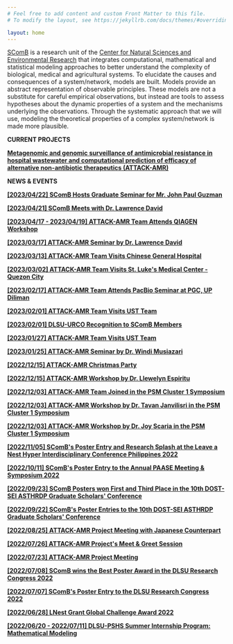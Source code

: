 ```yaml
---
# Feel free to add content and custom Front Matter to this file.
# To modify the layout, see https://jekyllrb.com/docs/themes/#overriding-theme-defaults

layout: home
---
```

[SComB](https://dlsu-scomb.github.io/) is a research unit of the [Center for Natural Sciences and Environmental Research](https://www.dlsu.edu.ph/research/research-centers/censer/?fbclid=IwAR2_ZT71u1OxhE9xfvIapV30DncFlfFUkhDu-uuX2Et4S7VO6peHvcDnyU8) that integrates computational, mathematical and statistical modeling approaches to better understand the complexity of biological, medical and agricultural systems. To elucidate the causes and consequences of a system/network, models are built. Models provide an abstract representation of observable principles. These models are not a substitute for careful empirical observations, but instead are tools to assess hypotheses about the dynamic properties of a system and the mechanisms underlying the observations. Through the systematic approach that we will use, modeling the theoretical properties of a complex system/network is made more plausible.

**CURRENT PROJECTS**

[**Metagenomic and genomic surveillance of antimicrobial resistance in hospital wastewater and computational prediction of efficacy of alternative non-antibiotic therapeutics (ATTACK-AMR)**](/projects/#attack_amr)

**NEWS & EVENTS**

[**[2023/04/22] SComB Hosts Graduate Seminar for Mr. John Paul Guzman**](/events/#seminar20230422)

[**[2023/04/21] SComB Meets with Dr. Lawrence David**](/events/#david20230421)

[**[2023/04/17 - 2023/04/19] ATTACK-AMR Team Attends QIAGEN Workshop**](/events/#workshop20230417)

[**[2023/03/17] ATTACK-AMR Seminar by Dr. Lawrence David**](/events/#seminar20230317)

[**[2023/03/13] ATTACK-AMR Team Visits Chinese General Hospital**](/events/#cgh_20230313)

[**[2023/03/02] ATTACK-AMR Team Visits St. Luke's Medical Center - Quezon City**](/events/#slmc_20230302)

[**[2023/02/17] ATTACK-AMR Team Attends PacBio Seminar at PGC, UP Diliman**](/events/#pgc_20230217)

[**[2023/02/01] ATTACK-AMR Team Visits UST Team**](/events/#ust_visit20230201)

[**[2023/02/01] DLSU-URCO Recognition to SComB Members**](/events/#urco_recog_2023)

[**[2023/01/27] ATTACK-AMR Team Visits UST Team**](/events/#ust_visit20230127)

[**[2023/01/25] ATTACK-AMR Seminar by Dr. Windi Musiazari**](/events/#seminar20230125)

[**[2022/12/15] ATTACK-AMR Christmas Party**](/events/#xmas2022)

[**[2022/12/15] ATTACK-AMR Workshop by Dr. Llewelyn Espiritu**](/events/#workshop20221215)

[**[2022/12/03] ATTACK-AMR Team Joined in the PSM Cluster 1 Symposium**](/events/#psm)

[**[2022/12/03] ATTACK-AMR Workshop by Dr. Tavan Janvilisri in the PSM Cluster 1 Symposium**](/events/#psm_tavan)

[**[2022/12/03] ATTACK-AMR Workshop by Dr. Joy Scaria in the PSM Cluster 1 Symposium**](/events/#psm_joy)

[**[2022/11/05] SComB's Poster Entry and Research Splash at the Leave a Nest Hyper Interdisciplinary Conference Philippines 2022**](/events/#lnest_hicph2022)

[**[2022/10/11] SComB's Poster Entry to the Annual PAASE Meeting & Symposium 2022**](/events/#apams2022)

[**[2022/09/23] SComB Posters won First and Third Place in the 10th DOST-SEI ASTHRDP Graduate Scholars' Conference**](/events/#dost2)

[**[2022/09/22] SComB's Poster Entries to the 10th DOST-SEI ASTHRDP Graduate Scholars' Conference**](/events/#dost1)

[**[2022/08/25] ATTACK-AMR Project Meeting with Japanese Counterpart**](/events/#meeting2)

[**[2022/07/26] ATTACK-AMR Project's Meet & Greet Session**](/events/#meet_and_greet)

[**[2022/07/23] ATTACK-AMR Project Meeting**](/events/#meeting1)

[**[2022/07/08] SComB wins the Best Poster Award in the DLSU Research Congress 2022**](/events/#best_poster_dlsu_rescon_2022)

[**[2022/07/07] SComB's Poster Entry to the DLSU Research Congress 2022**](/events/#dlsu_rescon_2022)

[**[2022/06/28] LNest Grant Global Challenge Award 2022**](/events/#lnest_grant)

[**[2022/06/20 - 2022/07/11] DLSU-PSHS Summer Internship Program: Mathematical Modeling**](/events/#pshs_2022)
